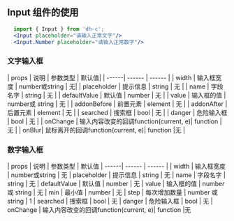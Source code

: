 ## Input 组件的使用

```jsx
  import { Input } from 'dh-c';
  <Input placeholder="请输入正常文字"/>
  <Input.Number placeholder="请输入正常数字"/>
```

### 文字输入框

| props | 说明 | 参数类型 | 默认值|
| ------| ------ | ------ |
| width | 输入框宽度 | number或string | 无|
| placeholder | 提示信息 | string | 无 |
| name | 字段名字 | string | 无 |
| defaultValue | 默认值 | number | 无 |
| value | 输入框的值 | number或 string | 无 |
| addonBefore | 前置元素 | element | 无 |
| addonAfter | 后置元素 | element | 无 |
| searched | 搜索框 | bool | 无 |
| danger  | 危险输入框 | bool | 无 |
| onChange | 输入内容改变的回调function(current, e)|  function |无 |
| onBlur| 鼠标离开的回调function(current, e)|  function |无 |

### 数字输入框

| props | 说明 | 参数类型 | 默认值
| ------| ------ | ------ |
| width | 输入框宽度 | number或string | 无
| placeholder | 提示信息 | string | 无
| name | 字段名字 | string | 无
| defaultValue | 默认值 | number | 无
| value | 输入框的值 | number或 string | 无
| min | 最小值 | number | 无
| step | 每次增加数量 | number 或 string | 1
| searched | 搜索框 | bool | 无
| danger  | 危险输入框 | bool | 无
| onChange | 输入内容改变的回调function(current, e)|  function |无
